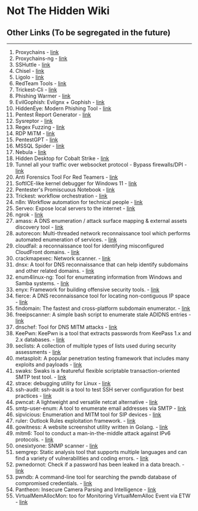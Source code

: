 # Not The Hidden Wiki

## Other Links (To be segregated in the future)
-----

1. Proxychains - [link](https://github.com/haad/proxychains)
2. Proxychains-ng - [link](https://github.com/rofl0r/proxychains-ng)
3. SSHuttle - [link](https://github.com/sshuttle/sshuttle)
4. Chisel - [link](https://github.com/jpillora/chisel)
5. Ligolo - [link](https://github.com/sysdream/ligolo)
6. RedTeam Tools - [link](https://github.com/A-poc/RedTeam-Tools)
7. Trickest-Cli - [link](https://github.com/trickest/trickest-cli)
8. Phishing Warmer - [link](https://github.com/WKL-Sec/Warmer)
9. EvilGophish: Evilgnx + Gophish - [link](https://github.com/fin3ss3g0d/evilgophish)
10. HiddenEye: Modern Phishing Tool - [link](https://github.com/Morsmalleo/HiddenEye)
11. Pentest Report Generator - [link](https://github.com/pwndoc-ng/pwndoc-ng)
12. Sysreptor - [link](https://github.com/Syslifters/sysreptor)
13. Regex Fuzzing - [link](https://github.com/0xacb/recollapse)
14. RDP MiTM - [link](https://github.com/GoSecure/pyrdp)
15. PentestGPT - [link](https://github.com/GreyDGL/PentestGPT)
16. MSSQL Spider - [link](https://github.com/dadevel/mssql-spider)
17. Nebula - [link](https://github.com/slackhq/nebula)
18. Hidden Desktop for Cobalt Strike - [link](https://github.com/WKL-Sec/HiddenDesktop)
19. Tunnel all your traffic over websocket protocol - Bypass firewalls/DPI - [link](https://github.com/erebe/wstunnel)
20. Anti Forensics Tool For Red Teamers - [link](https://github.com/PaulNorman01/Forensia)
21. SoftICE-like kernel debugger for Windows 11 - [link](https://github.com/vitoplantamura/BugChecker)
22. Pentester's Promiscuous Notebook - [link](https://github.com/cpt-kernel/APT)
23. Trickest: workflow orchestration - [link](https://trickest.com/)
24. n8n: Workflow automation for technical people - [link](https://n8n.io/)
25. Serveo: Expose local servers to the internet - [link](https://serveo.net/)
26. ngrok - [link](https://ngrok.com/)
27. amass: A DNS enumeration / attack surface mapping & external assets discovery tool - [link](https://github.com/OWASP/Amass)
28. autorecon: Multi-threaded network reconnaissance tool which performs automated enumeration of services. - [link](https://github.com/Tib3rius/AutoRecon)
29. cloudfail: a reconnaissance tool for identifying misconfigured CloudFront domains. - [link](https://github.com/m0rtem/CloudFail)
30. crackmapexec: Network scanner. - [link](https://github.com/Porchetta-Industries/CrackMapExec)
31. dnsx: A tool for DNS reconnaissance that can help identify subdomains and other related domains. - [link](https://github.com/projectdiscovery/dnsx)
32. enum4linux-ng: Tool for enumerating information from Windows and Samba systems. - [link](https://github.com/cddmp/enum4linux-ng)
33. enyx: Framework for building offensive security tools. - [link](https://github.com/trickster0/enyx)
34. fierce: A DNS reconnaissance tool for locating non-contiguous IP space - [link](https://github.com/mschwager/fierce)
35. findomain: The fastest and cross-platform subdomain enumerator. - [link](https://github.com/findomain/findomain)
36. freeipscanner: A simple bash script to enumerate stale ADIDNS entries - [link](https://github.com/scrt/freeipscanner)
37. dnschef: Tool for DNS MITM attacks - [link](https://github.com/iphelix/dnschef)
38. KeePwn: KeePwn is a tool that extracts passwords from KeePass 1.x and 2.x databases. - [link](https://github.com/Orange-Cyberdefense/KeePwn)
39. seclists: A collection of multiple types of lists used during security assessments - [link](https://github.com/danielmiessler/SecLists)
40. metasploit: A popular penetration testing framework that includes many exploits and payloads - [link](https://github.com/rapid7/metasploit-framework)
41. swaks: Swaks is a featureful flexible scriptable transaction-oriented SMTP test tool. - [link](https://github.com/jetmore/swaks)
42. strace: debugging utility for Linux  - [link](https://github.com/strace/strace)
43. ssh-audit: ssh-audit is a tool to test SSH server configuration for best practices - [link](https://github.com/arthepsy/ssh-audit)
44. pwncat: A lightweight and versatile netcat alternative - [link](https://github.com/calebstewart/pwncat)
45. smtp-user-enum: A tool to enumerate email addresses via SMTP - [link](https://github.com/pentestmonkey/smtp-user-enum)
46. sipvicious: Enumeration and MITM tool for SIP devices - [link](https://github.com/enablesecurity/sipvicious)
47. ruler: Outlook Rules exploitation framework. - [link](https://github.com/sensepost/ruler)
48. gowitness: A website screenshot utility written in Golang. - [link](https://github.com/sensepost/gowitness)
49. mitm6: Tool to conduct a man-in-the-middle attack against IPv6 protocols. - [link](https://github.com/fox-it/mitm6)
50. onesixtyone: SNMP scanner  - [link](https://github.com/trailofbits/onesixtyone)
51. semgrep: Static analysis tool that supports multiple languages and can find a variety of vulnerabilities and coding errors. - [link](https://github.com/returntocorp/semgrep/)
52. pwnedornot: Check if a password has been leaked in a data breach. - [link](https://github.com/thewhiteh4t/pwnedOrNot)
53. pwndb: A command-line tool for searching the pwndb database of compromised credentials. - [link](https://github.com/davidtavarez/pwndb)
54. Pantheon: Insecure Camera Parsing and Intelligence - [link](https://github.com/josh0xA/Pantheon)
55. VirtualMemAllocMon: too for Monitoring VirtualMemAlloc Event via ETW - [link](https://github.com/DamonMohammadbagher/ETWProcessMon2/tree/main/VirtualMemAllocMon/)